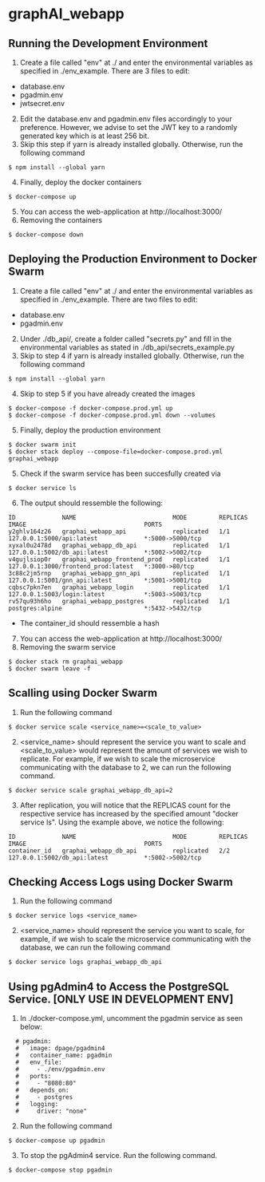 # graphAI_webapp

## Running the Development Environment
1. Create a file called "env" at ./ and enter the environmental variables as specified in ./env_example. There are 3 files to edit:
- database.env
- pgadmin.env
- jwtsecret.env
2. Edit the database.env and pgadmin.env files accordingly to your preference. However, we advise to set the JWT key to a randomly generated key which is at least 256 bit.
3. Skip this step if yarn is already installed globally. Otherwise, run the following command 
```
$ npm install --global yarn
```
4. Finally, deploy the docker containers 
```
$ docker-compose up
```
5. You can access the web-application at http://localhost:3000/
6. Removing the containers 
```
$ docker-compose down
```
 
## Deploying the Production Environment to Docker Swarm
1. Create a file called "env" at ./ and enter the environmental variables as specified in ./env_example. There are two files to edit:
- database.env
- pgadmin.env
2. Under ./db_api/, create a folder called "secrets.py" and fill in the environmental variables as stated in ./db_api/secrets_example.py
3. Skip to step 4 if yarn is already installed globally. Otherwise, run the following command 
```
$ npm install --global yarn
```
4. Skip to step 5 if you have already created the images 
```
$ docker-compose -f docker-compose.prod.yml up 
$ docker-compose -f docker-compose.prod.yml down --volumes
```
5. Finally, deploy the production environment
```
$ docker swarm init 
$ docker stack deploy --compose-file=docker-compose.prod.yml graphai_webapp
```
5. Check if the swarm service has been succesfully created via
```
$ docker service ls 
```
6. The output should ressemble the following:
```
ID             NAME                           MODE         REPLICAS   IMAGE                                 PORTS
y2ghlv164z26   graphai_webapp_api             replicated   1/1        127.0.0.1:5000/api:latest             *:5000->5000/tcp
xyxal0u2478d   graphai_webapp_db_api          replicated   1/1        127.0.0.1:5002/db_api:latest          *:5002->5002/tcp
v4gujlsiop0r   graphai_webapp_frontend_prod   replicated   1/1        127.0.0.1:3000/frontend_prod:latest   *:3000->80/tcp
3c88c2jm5rnp   graphai_webapp_gnn_api         replicated   1/1        127.0.0.1:5001/gnn_api:latest         *:5001->5001/tcp
cqbsc7pkn7en   graphai_webapp_login           replicated   1/1        127.0.0.1:5003/login:latest           *:5003->5003/tcp
rv57qu93h6ho   graphai_webapp_postgres        replicated   1/1        postgres:alpine                       *:5432->5432/tcp
```
- The container_id should ressemble a hash
7. You can access the web-application at http://localhost:3000/
8. Removing the swarm service
```
$ docker stack rm graphai_webapp
$ docker swarm leave -f
```

## Scalling using Docker Swarm
1. Run the following command 
```
$ docker service scale <service_name>=<scale_to_value>
```
2. <service_name> should represent the service you want to scale and <scale_to_value> would represent the amount of services we wish to replicate. For example, if we wish to scale the microservice communicating with the database to 2, we can run the following command. 
```
$ docker service scale graphai_webapp_db_api=2
```
3. After replication, you will notice that the REPLICAS count for the respective service has increased by the specified amount "docker service ls". Using the example above, we notice the following:
```
ID             NAME                           MODE         REPLICAS   IMAGE                                 PORTS
container_id   graphai_webapp_db_api          replicated   2/2        127.0.0.1:5002/db_api:latest          *:5002->5002/tcp
```

## Checking Access Logs using Docker Swarm
1. Run the following command 
```
$ docker service logs <service_name>
```
2. <service_name> should represent the service you want to scale, for example, if we wish to scale the microservice communicating with the database, we can run the following command
```
$ docker service logs graphai_webapp_db_api
```

## Using pgAdmin4 to Access the PostgreSQL Service. [ONLY USE IN DEVELOPMENT ENV]
1. In ./docker-compose.yml, uncomment the pgadmin service as seen below:
```
  # pgadmin:
  #   image: dpage/pgadmin4
  #   container_name: pgadmin
  #   env_file:
  #     - ./env/pgadmin.env
  #   ports:
  #     - "8080:80"
  #   depends_on:
  #     - postgres
  #   logging:
  #     driver: "none"
```
2. Run the following command 
```
$ docker-compose up pgadmin
```
3. To stop the pgAdmin4 service. Run the following command.
```
$ docker-compose stop pgadmin
```
